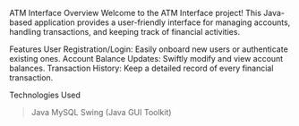 ATM Interface
Overview
Welcome to the ATM Interface project! This Java-based application provides a user-friendly interface for managing accounts, handling transactions, and keeping track of financial activities.


Features
User Registration/Login: Easily onboard new users or authenticate existing ones.
Account Balance Updates: Swiftly modify and view account balances.
Transaction History: Keep a detailed record of every financial transaction.


Technologies Used
>Java
>MySQL
>Swing (Java GUI Toolkit)
